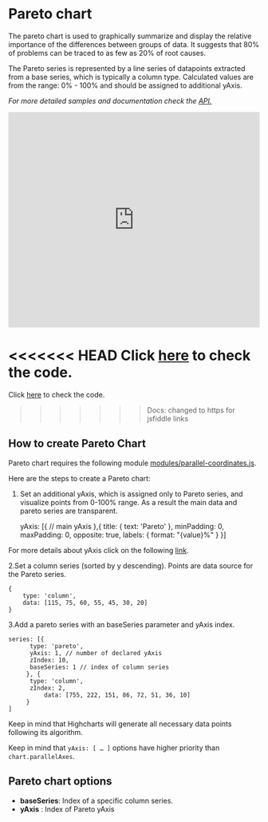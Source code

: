 Pareto chart
===

The pareto chart is used to graphically summarize and display the relative importance of the differences between groups of data. It suggests that 80% of problems can be traced to as few as 20% of root causes.

The Pareto series is represented by a line series of datapoints extracted from a base series, which is typically a column type. Calculated values are from the range: 0% - 100% and should be assigned to additional yAxis.

_For more detailed samples and documentation check the [API.](https://api.highcharts.com/highcharts/plotOptions.pareto)_

<iframe style="width: 100%; height: 432px; border: none;" src=https://www.highcharts.com/samples/embed/highcharts/demo/pareto allow="fullscreen"></iframe>

<<<<<<< HEAD
Click [here](https://jsfiddle.net/gh/get/library/pure/highcharts/highcharts/tree/master/samples/highcharts/demo/pareto/) to check the code.
=======
Click [here](https://jsfiddlefiddle.net/gh/get/library/pure/highcharts/highcharts/tree/master/samples/highcharts/demo/pareto/) to check the code.
>>>>>>> Docs: changed to https for jsfiddle links

How to create Pareto Chart
--------------------------

Pareto chart requires the following module [modules/parallel-coordinates.js](https://code.highcharts.com/modules/parallel-coordinates.js).

Here are the steps to create a Pareto chart:

1. Set an additional yAxis, which is assigned only to Pareto series, and visualize points from 0-100% range. As a result the main data and pareto series are transparent.

    
    yAxis: [{
          // main yAxis
      },{
           title: {
           text: 'Pareto'
        },
        minPadding: 0,
        maxPadding: 0,
        opposite: true,
        labels: {
        	format: "{value}%"
        }
      }]
    

For more details about yAxis click on the following [link](https://api.highcharts.com/highcharts/yAxis).

2.Set a column series (sorted by y descending). Points are data source for the Pareto series.

    
    {
        type: 'column',
        data: [115, 75, 60, 55, 45, 30, 20]
    }
    

3.Add a pareto series with an baseSeries parameter and yAxis index.

    
    series: [{
    	  type: 'pareto',
    	  yAxis: 1, // number of declared yAxis
    	  zIndex: 10,
    	  baseSeries: 1 // index of column series
    	 }, {
    	  type: 'column',
    	  zIndex: 2,
              data: [755, 222, 151, 86, 72, 51, 36, 10]
    	 }  
    ]
    

Keep in mind that Highcharts will generate all necessary data points following its algorithm.

Keep in mind that `yAxis: [ … ]` options have higher priority than `chart.parallelAxes`.

Pareto chart options
--------------------

*   **baseSeries**: Index of a specific column series.
*   **yAxis** : Index of Pareto yAxis
